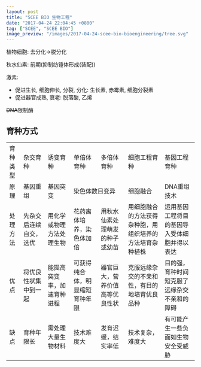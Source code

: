```yaml
---
layout: post
title: "SCEE BIO 生物工程"
date: "2017-04-24 22:04:45 +0800"
tag: ["SCEE", "SCEE BIO"]
image_preview: "/images/2017-04-24-scee-bio-bioengineering/tree.svg"
---
```


植物细胞: 去分化→脱分化

秋水仙素: 前期(抑制纺锤体形成(装配))

激素:
* 促进生长, 细胞伸长, 分裂, 分化: 生长素, 赤霉素, 细胞分裂素
* 促进器官成熟, 衰老: 脱落酸, 乙烯

~~DNA~~限制酶

## 育种方式

<table><tbody><tr><td>育种类型</td><td>杂交育种</td><td>诱变育种</td><td>单倍体育种</td><td>多倍体育种</td><td>细胞工程育种</td><td>基因工程育种</td></tr><tr><td>原理</td><td>基因重组</td><td>基因突变</td><td colspan="2">染色体数目变异</td><td>细胞融合</td><td>DNA重组技术</td></tr><tr><td>处理方法</td><td>先杂交后连续自交，选优</td><td>用化学或物理方法处理生物</td><td>花药离体培养，染色体加倍</td><td>用秋水仙素处理萌发的种子或幼苗</td><td>用细胞融合的方法获得杂种胞，用组织培养的方法培育杂种植株</td><td>运用基因工程将目的基因导入受体细胞并得以表达</td></tr><tr><td>优点</td><td>将优良性状集中到一起</td><td>能提高突变率，加速育种进程</td><td>可获得纯合体，明显缩短育种年限</td><td>器官巨大，营养价值高等优良性状</td><td>克服远缘杂交的不亲和性，有目的地培育优良品种</td><td>目的强，育种时间短克服了远缘杂交不亲和的障碍</td></tr><tr><td>缺点</td><td>育种年限长</td><td>需处理大量生物材料</td><td>技术难度大</td><td>发育迟缓，结实率低</td><td>技术复杂，难度大</td><td>有可能产生一些负面如生物安全受威胁</td></tr></tbody></table>